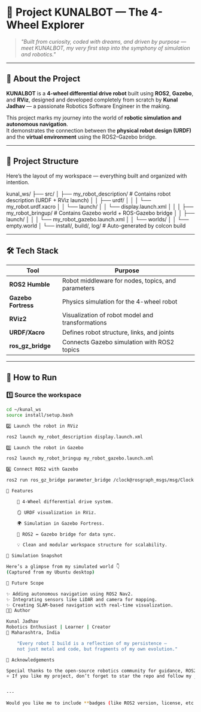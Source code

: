 # 🤖 Project KUNALBOT — The 4-Wheel Explorer

> *"Built from curiosity, coded with dreams, and driven by purpose — meet KUNALBOT, my very first step into the symphony of simulation and robotics."*

---

## 🧭 About the Project

**KUNALBOT** is a **4-wheel differential drive robot** built using **ROS2**, **Gazebo**, and **RViz**, designed and developed completely from scratch by **Kunal Jadhav** — a passionate Robotics Software Engineer in the making.

This project marks my journey into the world of **robotic simulation and autonomous navigation**.  
It demonstrates the connection between the **physical robot design (URDF)** and the **virtual environment** using the ROS2–Gazebo bridge.

---

## 🧩 Project Structure

Here’s the layout of my workspace — everything built and organized with intention.

kunal_ws/
├── src/
│ ├── my_robot_description/ # Contains robot description (URDF + RViz launch)
│ │ ├── urdf/
│ │ │ └── my_robot.urdf.xacro
│ │ └── launch/
│ │ └── display.launch.xml
│ │
│ ├── my_robot_bringup/ # Contains Gazebo world + ROS-Gazebo bridge
│ │ ├── launch/
│ │ │ └── my_robot_gazebo.launch.xml
│ │ └── worlds/
│ │ └── empty.world
│
└── install/, build/, log/ # Auto-generated by colcon build


---

## 🛠️ Tech Stack

| Tool | Purpose |
|------|----------|
| **ROS2 Humble** | Robot middleware for nodes, topics, and parameters |
| **Gazebo Fortress** | Physics simulation for the 4-wheel robot |
| **RViz2** | Visualization of robot model and transformations |
| **URDF/Xacro** | Defines robot structure, links, and joints |
| **ros_gz_bridge** | Connects Gazebo simulation with ROS2 topics |

---

## 🚀 How to Run

### 1️⃣ Source the workspace
```bash
cd ~/kunal_ws
source install/setup.bash

2️⃣ Launch the robot in RViz

ros2 launch my_robot_description display.launch.xml

3️⃣ Launch the robot in Gazebo

ros2 launch my_robot_bringup my_robot_gazebo.launch.xml

4️⃣ Connect ROS2 with Gazebo

ros2 run ros_gz_bridge parameter_bridge /clock@rosgraph_msgs/msg/Clock[gz.msgs.Clock]

🧠 Features

    🛞 4-Wheel differential drive system.

    🪞 URDF visualization in RViz.

    🌍 Simulation in Gazebo Fortress.

    🔗 ROS2 ↔ Gazebo bridge for data sync.

    💡 Clean and modular workspace structure for scalability.

📸 Simulation Snapshot

Here’s a glimpse from my simulated world 👇
(Captured from my Ubuntu desktop)

💬 Future Scope

✨ Adding autonomous navigation using ROS2 Nav2.
✨ Integrating sensors like LiDAR and camera for mapping.
✨ Creating SLAM-based navigation with real-time visualization.
🧑‍💻 Author

Kunal Jadhav
Robotics Enthusiast | Learner | Creator
📍 Maharashtra, India

    "Every robot I build is a reflection of my persistence —
    not just metal and code, but fragments of my own evolution."

🌟 Acknowledgements

Special thanks to the open-source robotics community for guidance, ROS2 documentation, and countless cups of coffee that made this dream come alive ☕🤖.
⭐ If you like my project, don’t forget to star the repo and follow my journey into robotics!


---

Would you like me to include **badges (like ROS2 version, license, etc.)** and a **project banner** at the top for extra professional touch?


